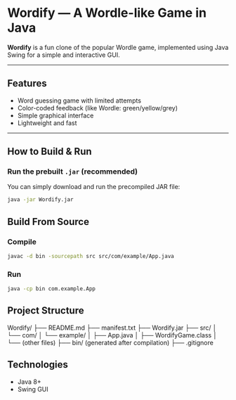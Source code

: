 # Wordify — A Wordle-like Game in Java

**Wordify** is a fun clone of the popular Wordle game, implemented using Java Swing for a simple and interactive GUI.

---

## Features
- Word guessing game with limited attempts
- Color-coded feedback (like Wordle: green/yellow/grey)
- Simple graphical interface
- Lightweight and fast

---

## How to Build & Run

### Run the prebuilt `.jar` (recommended)
You can simply download and run the precompiled JAR file:

```bash
java -jar Wordify.jar
```
## Build From Source

### Compile
```bash
javac -d bin -sourcepath src src/com/example/App.java
```

### Run
```bash
java -cp bin com.example.App
```

## Project Structure

Wordify/
├── README.md
├── manifest.txt
├── Wordify.jar
├── src/
│   └── com/
│       └── example/
│           ├── App.java
│           ├── WordifyGame.class
│           └── (other files)
├── bin/             (generated after compilation)
├── .gitignore

## Technologies
- Java 8+
- Swing GUI

  
